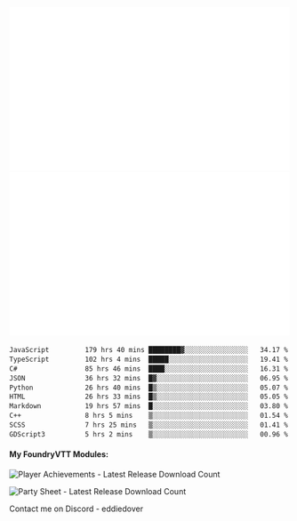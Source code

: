 
![](https://raw.githubusercontent.com/eddiedover/ghstats/master/generated/overview.svg)
![](https://raw.githubusercontent.com/eddiedover/ghstats/master/generated/languages.svg)

<!--START_SECTION:waka-->

```txt
JavaScript         179 hrs 40 mins ████████▓░░░░░░░░░░░░░░░░   34.17 %
TypeScript         102 hrs 4 mins  █████░░░░░░░░░░░░░░░░░░░░   19.41 %
C#                 85 hrs 46 mins  ████░░░░░░░░░░░░░░░░░░░░░   16.31 %
JSON               36 hrs 32 mins  █▓░░░░░░░░░░░░░░░░░░░░░░░   06.95 %
Python             26 hrs 40 mins  █▒░░░░░░░░░░░░░░░░░░░░░░░   05.07 %
HTML               26 hrs 33 mins  █▒░░░░░░░░░░░░░░░░░░░░░░░   05.05 %
Markdown           19 hrs 57 mins  █░░░░░░░░░░░░░░░░░░░░░░░░   03.80 %
C++                8 hrs 5 mins    ▒░░░░░░░░░░░░░░░░░░░░░░░░   01.54 %
SCSS               7 hrs 25 mins   ▒░░░░░░░░░░░░░░░░░░░░░░░░   01.41 %
GDScript3          5 hrs 2 mins    ▒░░░░░░░░░░░░░░░░░░░░░░░░   00.96 %
```

<!--END_SECTION:waka-->

#### My FoundryVTT Modules:

  ![Player Achievements - Latest Release Download Count](https://img.shields.io/badge/dynamic/json?label=Player%20Achievements%20-%20Downloads@latest&query=assets%5B1%5D.download_count&url=https%3A%2F%2Fapi.github.com%2Frepos%2FEddieDover%2Ffvtt-player-achievements%2Freleases%2Flatest)

  ![Party Sheet - Latest Release Download Count](https://img.shields.io/badge/dynamic/json?label=Party%20Sheet%20-%20Downloads@latest&query=assets%5B1%5D.download_count&url=https%3A%2F%2Fapi.github.com%2Frepos%2FEddieDover%2Ffvtt-party-sheet%2Freleases%2Flatest)

<a rel="me" href="https://techhub.social/@EddieDover"></a>

Contact me on Discord - eddiedover
